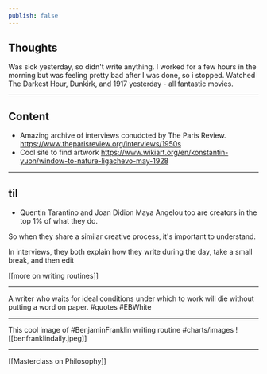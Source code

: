 ```yaml
---
publish: false
---
```

## Thoughts
Was sick yesterday, so didn't write anything. I worked for a few hours in the morning but was feeling pretty bad after I was done, so i stopped. Watched The Darkest Hour, Dunkirk, and 1917 yesterday - all fantastic movies.

***
## Content
- Amazing archive of interviews conudcted by The Paris Review.
	https://www.theparisreview.org/interviews/1950s
- Cool site to find artwork https://www.wikiart.org/en/konstantin-yuon/window-to-nature-ligachevo-may-1928

***
## til
- Quentin Tarantino and Joan Didion Maya Angelou too are creators in the top 1% of what they do.

So when they share a similar creative process, it's important to understand.

In interviews, they both explain how they write during the day, take a small break, and then edit

[[more on writing routines]]

---
A writer who waits for ideal conditions under which to work will die without putting a word on paper. #quotes #EBWhite

---
This cool image of #BenjaminFranklin writing routine #charts/images
![[benfranklindaily.jpeg]]

---
[[Masterclass on Philosophy]]